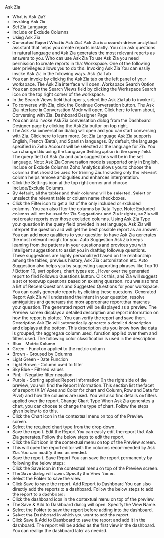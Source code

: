 Ask Zia
- What is Ask Zia?
- Invoking Ask Zia
- Set Zia Language
- Include or Exclude Columns
- Using Ask Zia
- Generated Report
What is Ask Zia?
Ask Zia is a search-driven analytical assistant that helps you create reports instantly. You can ask questions in natural language and Ask Zia generates the most relevant reports as answers to you.
Who can use Ask Zia
To use Ask Zia you need permission to create reports in that Workspace. One of the following user privileges allows you to do this.
Invoking Ask Zia
You can easily invoke Ask Zia in the following ways.
Ask Zia Tab
- You can invoke by clicking the Ask Zia tab on the left panel of your workspace. The Ask Zia interface will open.
Workspace Search Option
- You can open the Search Views field by clicking the Workspace Search icon on the top right corner of the workspace.
- In the Search Views field that opens, select the Ask Zia tab to invoke it.
- To converse with Zia, click the Continue Conversation button. The Ask Zia interface in Conversation Mode will open. Click here to learn about, Conversing with Zia.
Dashboard Designer Page
- You can also invoke Ask Zia conversation dialog from the Dashboard Designer page by clicking the Ask Zia button on top right.
- The Ask Zia conversation dialog will open and you can start conversing with Zia. Click here to learn more.
Set Zia Language
Ask Zia supports English, French (Beta), and Spanish languages. By default, the language specified in Zoho Account will be selected as the language for Zia. You can change this using the Language Setting option in the query field.
The query field of Ask Zia and auto suggestions will be in the set language.
Note: Ask Zia Conversation mode is supported only in English.
Include or Exclude Columns
Zoho Analytics allows you to choose the columns that should be used for training Zia. Including only the relevant column helps remove ambiguities and enhances interpretation.
- Click the Settings icon at the top right corner and choose Include/Exclude Columns.
- By default, all the tables and their columns will be selected. Select or unselect the relevant table or column name checkboxes.
- Click the Filter icon to get a list of the only included or excluded columns. You can also filter the columns by Data Type.
Note: Excluded columns will not be used for Zia Suggestions and Zia Insights, as Zia will not create reports over those excluded columns.
Using Ask Zia
Type your question in the query field provided in set language. Ask Zia will interpret the question and will get the best possible report as an answer.
You can add more qualifiers to your question to have Ask Zia generates the most relevant insight for you.
Auto Suggestion
Ask Zia keeps learning from the patterns in your questions and provides you with intelligent suggestions to assist you in drafting followup questions. These suggestions are highly personalized based on the relationship among the tables, previous history, Ask Zia customization etc.
Auto Suggestion also helps you by suggesting supporting phrases like Top 10 / Bottom 10, sort options, chart types etc.,
Hover over the generated report to find Followup Questions button. Click this, and Zia will suggest a set of followup questions based on existing question.
You will also find a list of Recent Questions and Suggested Questions for your workspace. You can easily generate reports by clicking these questions.
Generated Report
Ask Zia will understand the intent in your question, resolve ambiguities and generates the most appropriate report that matches your question. The generated report will be displayed as a preview. The Preview screen displays a detailed description and report information on how the report is plotted. You can verify the report and save them.
Description
Ask Zia will automatically generate a detailed description and displays at the bottom.
This description lets you know how the data is grouped, the aggregate column used, function applied over them and filters used. The following color classification is used in the description.
- Blue - Metric Column
- Green - Function applied to the metric column
- Brown - Grouped by Columns
- Light Green - Date Function
- Light Brown - Column used to filter
- Sky Blue - Filtered values
- Pink - Negative filter negation
- Purple - Sorting applied
Report Information
On the right side of the preview, you will find the Report Information. This section list the facet of a report (X &Y Axes and Color for chart and Column, Row and Data for Pivot) and how the columns are used. You will also find details on filters applied over the report.
Change Chart Type
When Ask Zia generates a chart, you can choose to change the type of chart. Follow the steps given below to do this.
- Click the Chart icon in the contextual menu on top of the Preview screen.
- Select the required chart type from the drop-down.
- Save the report.
Edit the Report
You can easily edit the report that Ask Zia generates. Follow the below steps to edit the report.
- Click the Edit icon in the contextual menu on top of the Preview screen.
- This will open the report editor with the columns recommended by Ask Zia. You can modify them as needed.
- Save the report.
Save Report
You can save the report permanently by following the below steps:
- Click the Save icon in the contextual menu on top of the Preview screen.
- The Save dialog will open. Specify the View Name.
- Select the Folder to save the view.
- Click Save to save the report.
Add Report to Dashboard
You can also directly add the reports to a dashboard. Follow the below steps to add the report to a dashboard:
- Click the dashboard icon in the contextual menu on top of the preview.
- The Save & Add to Dashboard dialog will open. Specify the View Name.
- Select the Folder to save the report before adding into the dashboard.
- Select the Dashboard in which you want to add the report.
- Click Save & Add to Dashboard to save the report and add it in the dashboard. The report will be added as the first view in the dashboard. You can realign the dashboard later as needed.